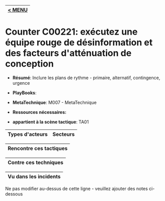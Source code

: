 |[< MENU](../README.md)|
|---|
# Counter C00221: exécutez une équipe rouge de désinformation et des facteurs d'atténuation de conception

* **Résumé**: Inclure les plans de rythme - primaire, alternatif, contingence, urgence

* **PlayBooks**:

* **MetaTechnique**: M007 - MetaTechnique

* **Ressources nécessaires:**

* **appartient à la scène tactique**: TA01


|Types d'acteurs |Secteurs |
|----------- |------- |



|Rencontre ces tactiques |
|---------------------- |



|Contre ces techniques |
|------------------------- |



|Vu dans les incidents |
|----------------- |


Ne pas modifier au-dessus de cette ligne - veuillez ajouter des notes ci-dessous